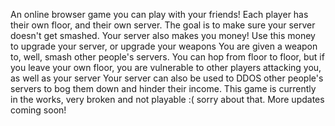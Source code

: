 An online browser game you can play with your friends! 
Each player has their own floor, and their own server. The goal is to make sure your server doesn't get smashed.
Your server also makes you money! Use this money to upgrade your server, or upgrade your weapons
You are given a weapon to, well, smash other people's servers. You can hop from floor to floor, but if you leave your own floor, you are vulnerable to other players attacking you, as well as your server
Your server can also be used to DDOS other people's servers to bog them down and hinder their income.
This game is currently in the works, very broken and not playable :( sorry about that. More updates coming soon!
